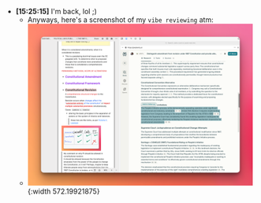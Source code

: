 - **[15:25:15]** I'm back, lol ;)
	- Anyways, here's a screenshot of my `vibe reviewing` atm:
	- ![CleanShot 2025-05-31 at 15.23.05@2x.png](../assets/CleanShot_2025-05-31_at_15.23.05@2x_1748676266056_0.png){:width 572.19921875}